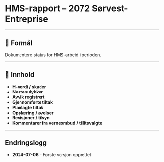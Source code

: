 # HMS-rapport – 2072 Sørvest-Entreprise

---

## 🎯 Formål
Dokumentere status for HMS-arbeid i perioden.

---

## 📌 Innhold
- **H-verdi / skader**
- **Nestenulykker**
- **Avvik registrert**
- **Gjennomførte tiltak**
- **Planlagte tiltak**
- **Opplæring / øvelser**
- **Revisjoner / tilsyn**
- **Kommentarer fra verneombud / tillitsvalgte**

---

## Endringslogg
- **2024-07-06** – Første versjon opprettet
